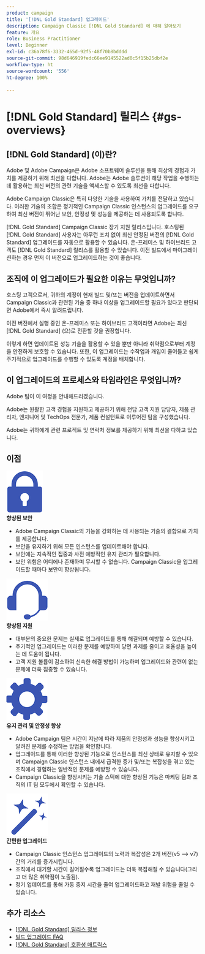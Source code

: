 ```yaml
---
product: campaign
title: '[!DNL Gold Standard] 업그레이드'
description: Campaign Classic [!DNL Gold Standard] 에 대해 알아보기
feature: 개요
role: Business Practitioner
level: Beginner
exl-id: c36a78f6-3332-465d-92f5-48f70b8bdddd
source-git-commit: 98d646919fedc66ee9145522ad0c5f15b25dbf2e
workflow-type: ht
source-wordcount: '556'
ht-degree: 100%

---
```


# [!DNL Gold Standard] 릴리스 {#gs-overviews}

## [!DNL Gold Standard] (이)란?

Adobe 및 Adobe Campaign은 Adobe 소프트웨어 솔루션을 통해 최상의 경험과 가치를 제공하기 위해 최선을 다합니다. Adobe는 Adobe 솔루션이 해당 작업을 수행하는 데 활용하는 최신 버전의 관련 기술을 액세스할 수 있도록 최선을 다합니다.

Adobe Campaign Classic은 특히 다양한 기술을 사용하여 가치를 전달하고 있습니다. 이러한 기술의 조합은 정기적인 Campaign Classic 인스턴스의 업그레이드를 요구하여 최신 버전이 뛰어난 보안, 안정성 및 성능을 제공하는 데 사용되도록 합니다.

[!DNL Gold Standard] Campaign Classic 장기 지원 릴리스입니다. 호스팅된 [!DNL Gold Standard] 사용자는 아무런 조치 없이 최신 안정된 버전의  [!DNL Gold Standard] 업그레이드를 자동으로 활용할 수 있습니다. 온-프레미스 및 하이브리드 고객도 [!DNL Gold Standard] 릴리스를 활용할 수 있습니다. 이전 빌드에서 마이그레이션하는 경우 먼저 이 버전으로 업그레이드하는 것이 좋습니다.

## 조직에 이 업그레이드가 필요한 이유는 무엇입니까?

호스팅 고객으로서, 귀하의 계정이 현재 빌드 및/또는 버전을 업데이트하면서 Campaign Classic과 관련된 기술 중 하나 이상을 업그레이드할 필요가 있다고 판단되면 Adobe에서 즉시 알려드립니다.

이전 버전에서 실행 중인 온-프레미스 또는 하이브리드 고객이라면 Adobe는 최신 [!DNL Gold Standard] (으)로 전환할 것을 권장합니다.

이렇게 하면 업데이트된 성능 기술을 활용할 수 있을 뿐만 아니라 취약점으로부터 계정을 안전하게 보호할 수 있습니다. 또한, 이 업그레이드는 수작업과 개입이 줄어들고 쉽게 주기적으로 업그레이드를 수행할 수 있도록 계정을 배치합니다.

## 이 업그레이드의 프로세스와 타임라인은 무엇입니까?

Adobe 팀이 이 여정을 안내해드리겠습니다.

Adobe는 원활한 고객 경험을 지원하고 제공하기 위해 전담 고객 지원 담당자, 제품 관리자, 엔지니어 및 TechOps 전문가, 제품 컨설턴트로 이루어진 팀을 구성했습니다.

Adobe는 귀하에게 관련 프로젝트 및 연락처 정보를 제공하기 위해 최선을 다하고 있습니다.

## 이점

<tr>
  <td>
      <img alt="보안" src="assets/do-not-localize/security.png"/>
    <div>
    <strong>향상된 보안</strong>
    </div>
    <ul>
    <li>Adobe Campaign Classic의 기능을 강화하는 데 사용되는 기술의 결합으로 가치를 제공합니다.</li>
    <li>보안을 유지하기 위해 모든 인스턴스를 업데이트해야 합니다.</li>
    <li>보안에는 지속적인 집중과 사전 예방적인 유지 관리가 필요합니다.</li>
    <li>보안 위험은 어디에나 존재하며 무시할 수 없습니다. Campaign Classic을 업그레이드할 때마다 보안이 향상됩니다.</li>
    </ul>
  </td>

<td>
      <img alt="지원" src="assets/do-not-localize/support.png" />
    <div>
    <strong>향상된 지원</strong>
    </div>
    <ul>
    <li>대부분의 중요한 문제는 실제로 업그레이드를 통해 해결되며 예방할 수 있습니다.</li>
    <li>주기적인 업그레이드는 이러한 문제를 예방하여 당면 과제를 줄이고 효율성을 높이는 데 도움이 됩니다.</li>
    <li>고객 지원 볼륨이 감소하여 신속한 해결 방법이 가능하며 업그레이드와 관련이 없는 문제에 더욱 집중할 수 있습니다.</li>
    </ul>
  </td>
</tr>

<tr>
  <td>
      <img alt="유지 관리" src="assets/do-not-localize/maintenance.png"/>
    <div>
    <strong>유지 관리 및 안정성 향상</strong>
    </div>
    <ul>
    <li>Adobe Campaign 팀은 시간이 지남에 따라 제품의 안정성과 성능을 향상시키고 알려진 문제를 수정하는 방법을 확인합니다.</li>
    <li>업그레이드를 통해 이러한 향상된 기능으로 인스턴스를 최신 상태로 유지할 수 있으며 Campaign Classic 인스턴스 내에서 급격한 증가 및/또는 복잡성을 겪고 있는 조직에서 경험하는 일반적인 문제를 예방할 수 있습니다.</li>
    <li>Campaign Classic을 향상시키는 기술 스택에 대한 향상된 기능은 마케팅 팀과 조직의 IT 팀 모두에서 확인할 수 있습니다.</li>
    </ul>
  </td>

<td>
      <img alt="빌드 업그레이드" src="assets/do-not-localize/upgrades.png" />
    <div>
    <strong>간편한 업그레이드</strong>
    </a>
    </div>
    <ul>
    <li>Campaign Classic 인스턴스 업그레이드의 노력과 복잡성은 2개 버전(v5 —&gt; v7) 간의 거리를 증가시킵니다.</li>
    <li>조직에서 대기할 시간이 길어질수록 업그레이드는 더욱 복잡해질 수 있습니다(그리고 더 많은 취약점이 노출됨).</li>
    <li>정기 업데이트를 통해 가동 중지 시간을 줄여 업그레이드하고 재발 위험을 줄일 수 있습니다.</li>
    </ul>
  </td>
</tr>
</table>

## 추가 리소스

* [[!DNL Gold Standard] 릴리스 정보](gold-standard.md)
* [빌드 업그레이드 FAQ](../../platform/using/faq-build-upgrade.md)
* [[!DNL Gold Standard] 호환성 매트릭스](compatibility-matrix-gs.md)
